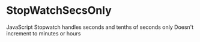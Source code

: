 # StopWatchSecsOnly

JavaScript Stopwatch handles seconds and tenths of seconds only
Doesn't increment to minutes or hours
